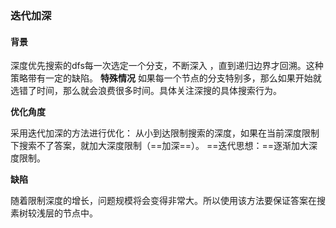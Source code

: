 ### **迭代加深**

#### **背景**

深度优先搜索的dfs每一次选定一个分支，不断深入 ，直到递归边界才回溯。这种策略带有一定的缺陷。
**特殊情况**
如果每一个节点的分支特别多，那么如果开始就选错了时间，那么就会浪费很多时间。具体关注深搜的具体搜索行为。

**优化角度**

采用迭代加深的方法进行优化：
从小到达限制搜索的深度，如果在当前深度限制下搜索不了答案，就加大深度限制（==加深==）。
==迭代思想：==逐渐加大深度限制。

**缺陷**

随着限制深度的增长，问题规模将会变得非常大。所以使用该方法要保证答案在搜素树较浅层的节点中。

